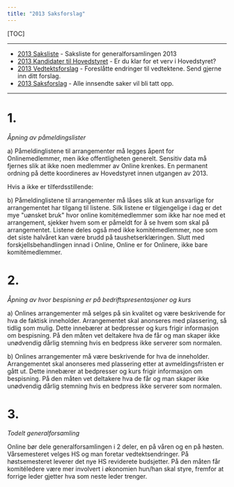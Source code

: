 ```yaml
---
title: "2013 Saksforslag"
---
```


[TOC]

---
* [2013 Saksliste](https://wiki.online.ntnu.no/generalforsamlinger/2013/saksliste) - Saksliste for generalforsamlingen 2013
* [2013 Kandidater til Hovedstyret](https://wiki.online.ntnu.no/generalforsamlinger/2013/valg) - Er du klar for et verv i Hovedstyret?
* [2013 Vedtektsforslag](https://wiki.online.ntnu.no/generalforsamlinger/2013/vedteksforslag) - Foreslåtte endringer til vedtektene. Send gjerne inn ditt forslag.
* [2013 Saksforslag](https://wiki.online.ntnu.no/generalforsamlinger/2013/saksforslag) - Alle innsendte saker vil bli tatt opp.
---

# 1.

*Åpning av påmeldingslister*

a) Påmeldinglistene til arrangementer må legges åpent for Onlinemedlemmer, men ikke offentligheten generelt. Sensitiv data må fjernes slik at ikke noen medlemmer av Online krenkes. En permanent ordning på dette koordineres av Hovedstyret innen utgangen av 2013. 

Hvis a ikke er tilferdsstillende:

b)  Påmeldinglistene til arrangementer må låses slik at kun ansvarlige for arrangementet har tilgang til listene.
Silk listene er tilgjengelige i dag er det mye "uønsket bruk" hvor online komitémedlemmer som ikke har noe med et arrangement, sjekker hvem som er påmeldt for å se hvem som skal på arrangementet. Listene deles også med ikke komitémedlemmer, noe som det siste halvåret kan være brudd på taushetserklæringen. Slutt med forskjellsbehandlingen innad i Online, Online er for Onlinere, ikke bare komitémedlemmer. 

# 2.

*Åpning av hvor bespisning er på bedriftspresentasjoner og kurs*

a) Onlines arrangementer må selges på sin kvalitet og være beskrivende for hva de faktisk inneholder. Arrangementet skal anonseres med plassering, så tidlig som mulig. Dette innebærer at bedpresser og kurs frigir informasjon om bespisning. På den måten vet deltakere hva de får og man skaper ikke unødvendig dårlig stemning hvis en bedpress ikke serverer som normalen.

b) Onlines arrangementer må være beskrivende for hva de inneholder. Arrangementet skal anonseres med plassering etter at avmeldingsfristen er gått ut. Dette innebærer at bedpresser og kurs frigir informasjon om bespisning. På den måten vet deltakere hva de får og man skaper ikke unødvendig dårlig stemning hvis en bedpress ikke serverer som normalen.



# 3. 

*Todelt generalforsamling*

Online bør dele generalforsamlingen i 2 deler, en på våren og en på høsten. Vårsemesteret velges HS og man foretar vedtektsendringer. På høstsemesteret leverer det nye HS reviderete budsjetter. På den måten får komitéledere være mer involvert i økonomien hun/han skal styre, fremfor at forrige leder gjetter hva som neste leder trenger.
